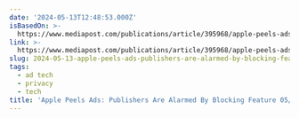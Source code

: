 ```yaml
---
date: '2024-05-13T12:48:53.000Z'
isBasedOn: >-
  https://www.mediapost.com/publications/article/395968/apple-peels-ads-publishers-are-alarmed-by-blockin.html?utm_source=newsletter&utm_medium=email&utm_content=readmore&utm_campaign=134288&hashid=gZCgaaRkQFOflveBnoJzXA
link: >-
  https://www.mediapost.com/publications/article/395968/apple-peels-ads-publishers-are-alarmed-by-blockin.html?utm_source=newsletter&utm_medium=email&utm_content=readmore&utm_campaign=134288&hashid=gZCgaaRkQFOflveBnoJzXA
slug: 2024-05-13-apple-peels-ads-publishers-are-alarmed-by-blocking-feature-05132024
tags:
  - ad tech
  - privacy
  - tech
title: 'Apple Peels Ads: Publishers Are Alarmed By Blocking Feature 05/13/2024'
---
```

 
